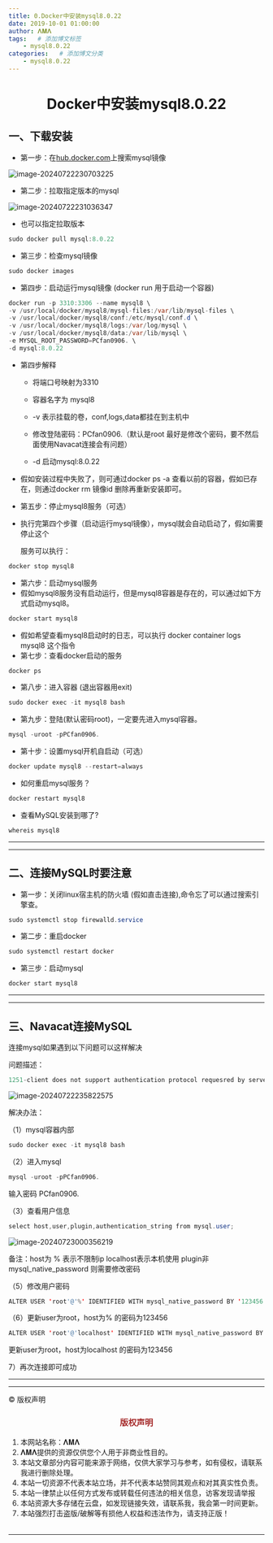 ```yaml
---
title: 0.Docker中安装mysql8.0.22
date: 2019-10-01 01:00:00
author: 𝚲𝚳𝚲
tags:   # 添加博文标签
	- mysql8.0.22
categories:   # 添加博文分类
	- mysql8.0.22
---
```


<h1><center>Docker中安装mysql8.0.22</center></h1>

## 一、下载安装

- 第一步：在[hub.docker.com](https://hub.docker.com/)上搜索mysql镜像

![image-20240722230703225](https://raw.githubusercontent.com/protonlml/blogimages/master/imgs/202407222307366.png)

- 第二步：拉取指定版本的mysql

![image-20240722231036347](https://raw.githubusercontent.com/protonlml/blogimages/master/imgs/202407222310929.png)

- 也可以指定拉取版本

```java
sudo docker pull mysql:8.0.22
```

- 第三步：检查mysql镜像

```java
sudo docker images
```

- 第四步：启动运行mysql镜像 (docker run 用于启动一个容器)

```java
docker run -p 3310:3306 --name mysql8 \
-v /usr/local/docker/mysql8/mysql-files:/var/lib/mysql-files \
-v /usr/local/docker/mysql8/conf:/etc/mysql/conf.d \
-v /usr/local/docker/mysql8/logs:/var/log/mysql \
-v /usr/local/docker/mysql8/data:/var/lib/mysql \
-e MYSQL_ROOT_PASSWORD=PCfan0906. \
-d mysql:8.0.22
```

- 第四步解释

  - 将端口号映射为3310

  - 容器名字为 mysql8
  - -v 表示挂载的卷，conf,logs,data都挂在到主机中
  - 修改登陆密码：PCfan0906.（默认是root   最好是修改个密码，要不然后面使用Navacat连接会有问题）
  - -d 启动mysql:8.0.22

- 假如安装过程中失败了，则可通过docker ps -a 查看以前的容器，假如已存在，则通过docker rm 镜像id 删除再重新安装即可。

- 第五步：停止mysql8服务（可选）

- 执行完第四个步骤（启动运行mysql镜像），mysql就会自动启动了，假如需要停止这个

  服务可以执行：

```java
docker stop mysql8
```

- 第六步：启动mysql服务
- 假如mysql8服务没有启动运行，但是mysql8容器是存在的，可以通过如下方式启动mysql8。

```java
docker start mysql8
```

- 假如希望查看mysql8启动时的日志，可以执行 docker container logs mysql8 这个指令
- 第七步：查看docker启动的服务

```java
docker ps
```

- 第八步：进入容器 (退出容器用exit)

```java
sudo docker exec -it mysql8 bash
```

- 第九步：登陆(默认密码root)，一定要先进入mysql容器。

```java
mysql -uroot -pPCfan0906.
```

- 第十步：设置mysql开机自启动（可选）

```java
docker update mysql8 --restart=always
```

- 如何重启mysql服务？

```java
docker restart mysql8
```

- 查看MySQL安装到哪了?

```java
whereis mysql8
```



---



----

## 二、连接MySQL时要注意

- 第一步：关闭linux宿主机的防火墙 (假如直击连接),命令忘了可以通过搜索引擎查。

```java
sudo systemctl stop firewalld.service
```



- 第二步：重启docker

```java
sudo systemctl restart docker
```



- 第三步：启动mysql

```java
docker start mysql8
```





---



---



## 三、Navacat连接MySQL

连接mysql如果遇到以下问题可以这样解决

问题描述：

```java
1251-client does not support authentication protocol requesred by server;consider upgrading MySQL Client
```

![image-20240722235822575](https://raw.githubusercontent.com/protonlml/blogimages/master/imgs/202407222358806.png)



解决办法：

（1）mysql容器内部

```java
sudo docker exec -it mysql8 bash
```

（2）进入mysql

```java
mysql -uroot -pPCfan0906.
```

输入密码 PCfan0906.

（3）查看用户信息

```java
select host,user,plugin,authentication_string from mysql.user; 
```

![image-20240723000356219](https://raw.githubusercontent.com/protonlml/blogimages/master/imgs/202407230003245.png)

备注：host为 % 表示不限制ip localhost表示本机使用 plugin非mysql_native_password 则需要修改密码

（5）修改用户密码

```java
ALTER USER 'root'@'%' IDENTIFIED WITH mysql_native_password BY '123456'; 
```

（6）更新user为root，host为% 的密码为123456

```java
ALTER USER 'root'@'localhost' IDENTIFIED WITH mysql_native_password BY '123456'; 
```

更新user为root，host为localhost 的密码为123456

7）再次连接即可成功 









---


----

© 版权声明

<escape>

<div>
    <h3 align="center"  style="color: brown;" >版权声明</h3>
    <table>
   		<tr>
    		<ol>
				<li>本网站名称：𝚲𝚳𝚲</li>
				<li>𝚲𝚳𝚲提供的资源仅供您个人用于非商业性目的。</li>
				<li>本站文章部分内容可能来源于网络，仅供大家学习与参考，如有侵权，请联系我进行删除处理。</li>
				<li>本站一切资源不代表本站立场，并不代表本站赞同其观点和对其真实性负责。</li>
        		<li>本站一律禁止以任何方式发布或转载任何违法的相关信息，访客发现请举报</li> 
        		<li>本站资源大多存储在云盘，如发现链接失效，请联系我，我会第一时间更新。</li>
        		<li>本站强烈打击盗版/破解等有损他人权益和违法作为，请支持正版！</li>  
			</ol>
		</tr>
	</table>
</div>



</escape>

----



